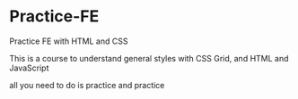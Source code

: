 # Practice-FE
Practice FE with HTML and CSS

This is a course to understand general styles with CSS Grid, and HTML and JavaScript

all you need to do is practice and practice

